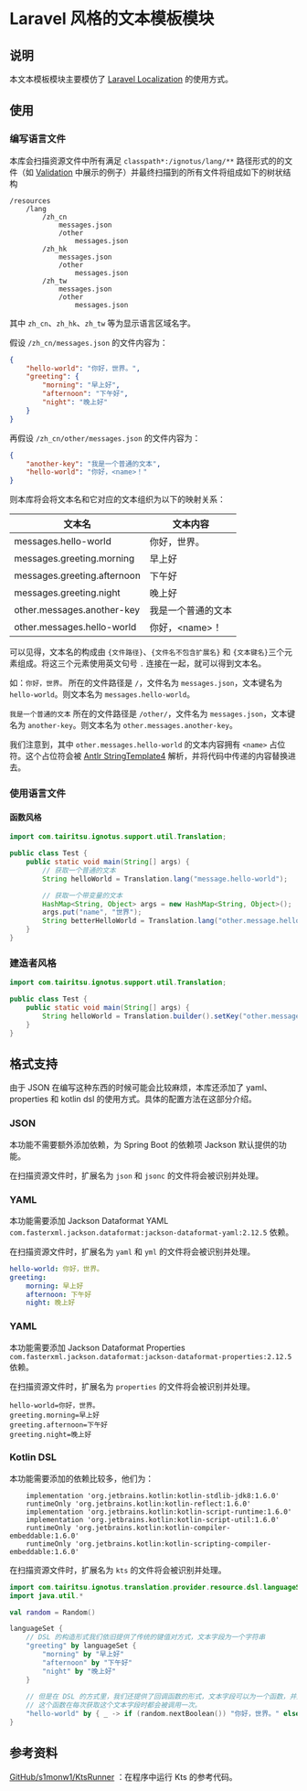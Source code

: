 # Laravel 风格的文本模板模块

## 说明

本文本模板模块主要模仿了 [Laravel Localization](https://laravel.com/docs/8.x/localization) 的使用方式。

## 使用

### 编写语言文件

本库会扫描资源文件中所有满足 `classpath*:/ignotus/lang/**`
路径形式的的文件（如 [Validation](https://github.com/ParaParty/Ignotus/tree/master/validation/src/main/resources/ignotus/lang)
中展示的例子）并最终扫描到的所有文件将组成如下的树状结构

```
/resources
    /lang
        /zh_cn
            messages.json
            /other
                messages.json
        /zh_hk
            messages.json
            /other
                messages.json
        /zh_tw
            messages.json
            /other
                messages.json
```

其中 `zh_cn`、`zh_hk`、`zh_tw` 等为显示语言区域名字。

假设 `/zh_cn/messages.json` 的文件内容为：

```json
{
    "hello-world": "你好，世界。",
    "greeting": {
        "morning": "早上好",
        "afternoon": "下午好",
        "night": "晚上好"
    }
}
```

再假设 `/zh_cn/other/messages.json` 的文件内容为：

```json
{
    "another-key": "我是一个普通的文本",
    "hello-world": "你好，<name>！"
}
```

则本库将会将文本名和它对应的文本组织为以下的映射关系：

|文本名| 文本内容|
| --- | --- |
|messages.hello-world| 你好，世界。 |
|messages.greeting.morning| 早上好 |
|messages.greeting.afternoon| 下午好 |
|messages.greeting.night| 晚上好 |
|other.messages.another-key| 我是一个普通的文本 |
|other.messages.hello-world| 你好，\<name\>！ |

可以见得，文本名的构成由 `{文件路径}`、`{文件名不包含扩展名}` 和 `{文本键名}`三个元素组成。将这三个元素使用英文句号 `.` 连接在一起，就可以得到文本名。

如：`你好，世界。` 所在的文件路径是 `/`，文件名为 `messages.json`，文本键名为 `hello-world`。则文本名为 `messages.hello-world`。

`我是一个普通的文本` 所在的文件路径是 `/other/`，文件名为 `messages.json`，文本键名为 `another-key`。则文本名为 `other.messages.another-key`。

我们注意到，其中 `other.messages.hello-world` 的文本内容拥有 `<name>`
占位符。这个占位符会被 [Antlr StringTemplate4](https://www.stringtemplate.org/) 解析，并将代码中传递的内容替换进去。

### 使用语言文件

#### 函数风格

```java
import com.tairitsu.ignotus.support.util.Translation;

public class Test {
    public static void main(String[] args) {
        // 获取一个普通的文本
        String helloWorld = Translation.lang("message.hello-world");

        // 获取一个带变量的文本
        HashMap<String, Object> args = new HashMap<String, Object>();
        args.put("name", "世界");
        String betterHelloWorld = Translation.lang("other.message.hello-world", args);
    }
}
```

### 建造者风格

```java
import com.tairitsu.ignotus.support.util.Translation;

public class Test {
    public static void main(String[] args) {
        String helloWorld = Translation.builder().setKey("other.message.hello-world").add("name", "World").build();
    }
}
```

## 格式支持

由于 JSON 在编写这种东西的时候可能会比较麻烦，本库还添加了 yaml、properties 和 kotlin dsl 的使用方式。具体的配置方法在这部分介绍。

### JSON

本功能不需要额外添加依赖，为 Spring Boot 的依赖项 Jackson 默认提供的功能。

在扫描资源文件时，扩展名为 `json` 和 `jsonc` 的文件将会被识别并处理。

### YAML

本功能需要添加 Jackson Dataformat YAML `com.fasterxml.jackson.dataformat:jackson-dataformat-yaml:2.12.5` 依赖。

在扫描资源文件时，扩展名为 `yaml` 和 `yml` 的文件将会被识别并处理。

```yaml
hello-world: 你好，世界。
greeting:
    morning: 早上好
    afternoon: 下午好
    night: 晚上好
```

### YAML

本功能需要添加 Jackson Dataformat Properties `com.fasterxml.jackson.dataformat:jackson-dataformat-properties:2.12.5` 依赖。

在扫描资源文件时，扩展名为 `properties` 的文件将会被识别并处理。

```properties
hello-world=你好，世界。
greeting.morning=早上好
greeting.afternoon=下午好
greeting.night=晚上好
```

### Kotlin DSL

本功能需要添加的依赖比较多，他们为：

```groove
    implementation 'org.jetbrains.kotlin:kotlin-stdlib-jdk8:1.6.0'
    runtimeOnly 'org.jetbrains.kotlin:kotlin-reflect:1.6.0'
    implementation 'org.jetbrains.kotlin:kotlin-script-runtime:1.6.0'
    implementation 'org.jetbrains.kotlin:kotlin-script-util:1.6.0'
    runtimeOnly 'org.jetbrains.kotlin:kotlin-compiler-embeddable:1.6.0'
    runtimeOnly 'org.jetbrains.kotlin:kotlin-scripting-compiler-embeddable:1.6.0'
```

在扫描资源文件时，扩展名为 `kts` 的文件将会被识别并处理。

```kotlin
import com.tairitsu.ignotus.translation.provider.resource.dsl.languageSet
import java.util.*

val random = Random()

languageSet {
    // DSL 的构造形式我们依旧提供了传统的键值对方式，文本字段为一个字符串
    "greeting" by languageSet {
        "morning" by "早上好"
        "afternoon" by "下午好"
        "night" by "晚上好"
    }
    
    // 但是在 DSL 的方式里，我们还提供了回调函数的形式，文本字段可以为一个函数，并且可以融入你的逻辑。
    // 这个函数在每次获取这个文本字段时都会被调用一次。
    "hello-world" by { _ -> if (random.nextBoolean()) "你好，世界。" else "你好，世界！" }
}
```

## 参考资料

[GitHub/s1monw1/KtsRunner](https://github.com/s1monw1/KtsRunner) ：在程序中运行 Kts 的参考代码。
